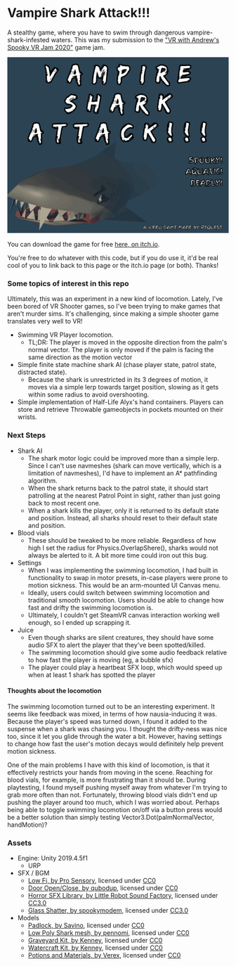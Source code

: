 # Vampire Shark Attack!!!

A stealthy game, where you have to swim through dangerous vampire-shark-infested waters. This was my submission to the ["VR with Andrew's Spooky VR Jam 2020"](https://itch.io/jam/vr-with-andrews-spooky-vr-jam) game jam.

<p align="center">
    <img src="./readmeContents/titlecard.gif">
</p>


You can download the game for free [here, on itch.io](https://request.itch.io/vampire-shark-attack). 

You're free to do whatever with this code, but if you do use it, it'd be real cool of you to link back to this page or the itch.io page (or both). Thanks!

### Some topics of interest in this repo

Ultimately, this was an experiment in a new kind of locomotion. Lately, I've been bored of VR Shooter games, so I've been trying to make games that aren't murder sims.
It's challenging, since making a simple shooter game translates very well to VR!

  * Swimming VR Player locomotion. 
    * TL;DR: The player is moved in the opposite direction from the palm's normal vector. The player is only moved if the palm is facing the same direction as the motion vector
  * Simple finite state machine shark AI (chase player state, patrol state, distracted state).
    * Because the shark is unrestricted in its 3 degrees of motion, it moves via a simple lerp towards target position, slowing as it gets within some radius to avoid overshooting.
  * Simple implementation of Half-Life Alyx's hand containers. Players can store and retrieve Throwable gameobjects in pockets mounted on their wrists.
  
### Next Steps

  * Shark AI
    * The shark motor logic could be improved more than a simple lerp. Since I can't use navmeshes (shark can move vertically, which is a limitation of navmeshes), I'd have to implement an A* pathfinding algorithm.
    * When the shark returns back to the patrol state, it should start patrolling at the nearest Patrol Point in sight, rather than just going back to most recent one.
    * When a shark kills the player, only it is returned to its default state and position. Instead, all sharks should reset to their default state and position.
  * Blood vials
    * These should be tweaked to be more reliable. Regardless of how high I set the radius for Physics.OverlapShere(), sharks would not always be alerted to it. A bit more time could iron out this bug.
  * Settings
    * When I was implementing the swimming locomotion, I had built in functionality to swap in motor presets, in-case players were prone to motion sickness. This would be an arm-mounted UI Canvas menu.
    * Ideally, users could switch between swimming locomotion and traditional smooth locomotion. Users should be able to change how fast and drifty the swimming locomotion is.
    * Ultimately, I couldn't get SteamVR canvas interaction working well enough, so I ended up scrapping it.
  * Juice
    * Even though sharks are silent creatures, they should have some audio SFX to alert the player that they've been spotted/killed.
    * The swimming locomotion should give some audio feedback relative to how fast the player is moving (eg, a bubble sfx)
    * The player could play a heartbeat SFX loop, which would speed up when at least 1 shark has spotted the player

#### Thoughts about the locomotion

The swimming locomotion turned out to be an interesting experiment. It seems like feedback was mixed, in terms of how nausia-inducing it was. 
Because the player's speed was turned down, I found it added to the suspense when a shark was chasing you. I thought the drifty-ness was nice too, since it let you glide through the water a bit.
However, having settings to change how fast the user's motion decays would definitely help prevent motion sickness.

One of the main problems I have with this kind of locomotion, is that it effectively restricts your hands from moving in the scene. Reaching for blood vials, for example, is more frustrating than it should be.
During playtesting, I found myself pushing myself away from whatever I'm trying to grab more often than not. Fortunately, throwing blood vials didn't end up pushing the player around too much, which I was worried about.
Perhaps being able to toggle swimming locomotion on/off via a button press would be a better solution than simply testing Vector3.Dot(palmNormalVector, handMotion)?


### Assets

  * Engine: Unity 2019.4.5f1
	  * URP
  * SFX / BGM
    * [Low Fi, by Pro Sensory](https://opengameart.org/content/low-fi-0), licensed under [CC0](http://creativecommons.org/publicdomain/zero/1.0/)
    * [Door Open/Close, by qubodup](https://opengameart.org/content/door-open-door-close-set), licensed under [CC0](http://creativecommons.org/publicdomain/zero/1.0/)
    * [Horror SFX Library, by Little Robot Sound Factory](https://opengameart.org/content/horror-sound-effects-library), licensed under [CC3.0](http://creativecommons.org/licenses/by/3.0/)
    * [Glass Shatter, by spookymodem](https://opengameart.org/content/breaking-bottle), licensed under [CC3.0](http://creativecommons.org/licenses/by/3.0/)
  * Models
    * [Padlock, by Savino](https://opengameart.org/content/padlock), licensed under [CC0](http://creativecommons.org/publicdomain/zero/1.0/)
    * [Low Poly Shark mesh, by pennomi](https://opengameart.org/content/low-poly-shark), licensed under [CC0](http://creativecommons.org/publicdomain/zero/1.0/)
    * [Graveyard Kit, by Kenney](https://www.kenney.nl/assets/graveyard-kit), licensed under [CC0](http://creativecommons.org/publicdomain/zero/1.0/)
    * [Watercraft Kit, by Kenney](https://www.kenney.nl/assets/watercraft-pack), licensed under [CC0](http://creativecommons.org/publicdomain/zero/1.0/)
    * [Potions and Materials, by Verex](https://www.patreon.com/Verex), licensed under [CC0](http://creativecommons.org/publicdomain/zero/1.0/)
   
